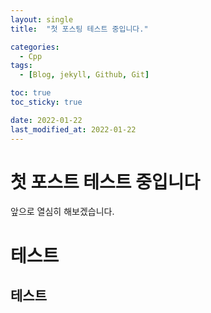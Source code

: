 ```yaml
---
layout: single
title:  "첫 포스팅 테스트 중입니다."

categories:
  - Cpp
tags:
  - [Blog, jekyll, Github, Git]

toc: true 
toc_sticky: true

date: 2022-01-22
last_modified_at: 2022-01-22
---
```

# 첫 포스트 테스트 중입니다
앞으로 열심히 해보겠습니다.
# 테스트
## 테스트

